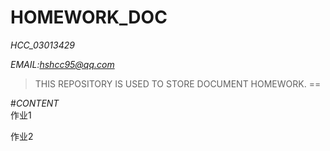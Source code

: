 # HOMEWORK_DOC
  *HCC_03013429*
 
  *EMAIL:hshcc95@qq.com*

>THIS REPOSITORY IS USED TO STORE DOCUMENT HOMEWORK.
==


#_CONTENT_  
   作业1
   
   作业2
